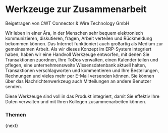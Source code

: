 <!-- add-breadcrumbs -->
# Werkzeuge zur Zusammenarbeit
<span class="text-muted contributed-by">Beigetragen von CWT Connector & Wire Technology GmbH</span>

Wir leben in einer Ära, in der Menschen sehr bequem elektronisch kommunizieren, diskutieren, fragen, Arbeit verteilen und Rückmeldung bekommen können. Das Internet funktioniert auch großartig als Medium zur gemeinsamen Arbeit. Als wir dieses Konzept im ERP-System integriert haben, haben wir eine Handvoll Werkzeuge entworfen, mit denen Sie Transaktionen zuordnen, Ihre ToDos verwalten, einen Kalender teilen und pflegen, eine unternehmensweite Wissensdatenbank aktuell halten, Transaktionen verschlagworten und kommentieren und Ihre Bestellungen, Rechnungen und vieles mehr per E-Mail versenden können. Sie können über das Nachrichtenwerkzeug auch Mitteilungen an andere Benutzer senden.

Diese Werkzeuge sind voll in das Produkt integriert, damit Sie effektiv Ihre Daten verwalten und mit Ihren Kollegen zusammenarbeiten können.

### Themen

{next}
